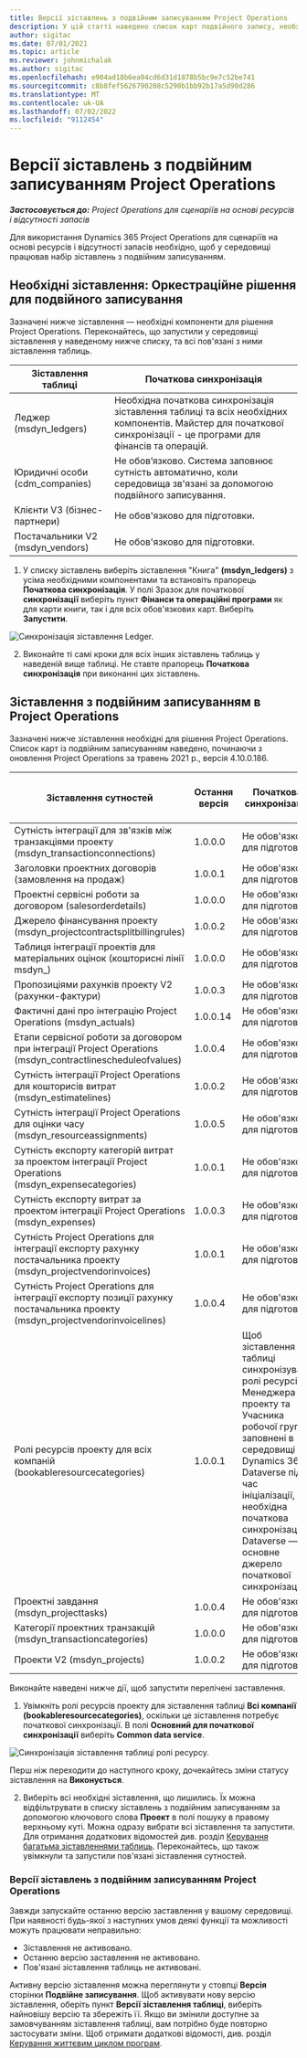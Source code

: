 ```yaml
---
title: Версії зіставлень з подвійним записуванням Project Operations
description: У цій статті наведено список карт подвійного запису, необхідних для Dynamics 365 Project Operations.
author: sigitac
ms.date: 07/01/2021
ms.topic: article
ms.reviewer: johnmichalak
ms.author: sigitac
ms.openlocfilehash: e904ad18b6ea94cd6d31d1878b5bc9e7c52be741
ms.sourcegitcommit: c8b8fef5626790208c5290b1bb92b17a5d90d286
ms.translationtype: MT
ms.contentlocale: uk-UA
ms.lasthandoff: 07/02/2022
ms.locfileid: "9112454"
---
```

# <a name="project-operations-dual-write-map-versions"></a>Версії зіставлень з подвійним записуванням Project Operations

_**Застосовується до:** Project Operations для сценаріїв на основі ресурсів і відсутності запасів_

Для використання Dynamics 365 Project Operations для сценаріїв на основі ресурсів і відсутності запасів необхідно, щоб у середовищі працював набір зіставлень з подвійним записуванням. 

## <a name="prerequisite-maps-dual-write-orchestration-solution"></a>Необхідні зіставлення: Оркестраційне рішення для подвійного записування

Зазначені нижче зіставлення — необхідні компоненти для рішення Project Operations. Переконайтесь, що запустили у середовищі зіставлення у наведеному нижче списку, та всі пов'язані з ними зіставлення таблиць.

| Зіставлення таблиці | Початкова синхронізація |
| --- | --- |
| Леджер (msdyn_ledgers) | Необхідна початкова синхронізація зіставлення таблиці та всіх необхідних компонентів. Майстер для початкової синхронізації - це програми для фінансів та операцій. |
| Юридичні особи (cdm_companies) | Не обов’язково. Система заповнює сутність автоматично, коли середовища зв'язані за допомогою подвійного записування. |
| Клієнти V3 (бізнес-партнери) | Не обов'язково для підготовки. |
| Постачальники V2 (msdyn_vendors) | Не обов'язково для підготовки. |

1. У списку зіставлень виберіть зіставлення "Книга" **(msdyn\_ledgers)** з усіма необхідними компонентами та встановіть прапорець **Початкова синхронізація**. У полі Зразок для початкової **синхронізації** виберіть пункт **Фінанси та операційні програми** як для карти книги, так і для всіх обов'язкових карт. Виберіть **Запустити**.

![Синхронізація зіставлення Ledger.](media/DW6.png)

2. Виконайте ті самі кроки для всіх інших зіставлень таблиць у наведеній вище таблиці. Не ставте прапорець **Початкова синхронізація** при виконанні цих зіставлень.

## <a name="project-operations-dual-write-maps"></a>Зіставлення з подвійним записуванням в Project Operations

Зазначені нижче зіставлення необхідні для рішення Project Operations. Список карт із подвійним записуванням наведено, починаючи з оновлення Project Operations за травень 2021 р., версія 4.10.0.186.

| Зіставлення сутностей | Остання версія | Початкова синхронізація | Обов'язкова версія Dynamics 365 Finance |
| --- | --- | --- | --- |
| Сутність інтеграції для зв'язків між транзакціями проекту (msdyn\_transactionconnections) | 1.0.0.0 | Не обов'язково для підготовки. ||
| Заголовки проектних договорів (замовлення на продаж) | 1.0.0.1 | Не обов'язково для підготовки. ||
| Проектні сервісні роботи за договором (salesorderdetails) | 1.0.0.0 | Не обов'язково для підготовки. ||
| Джерело фінансування проекту (msdyn_projectcontractsplitbillingrules) | 1.0.0.2 | Не обов'язково для підготовки. ||
| Таблиця інтеграції проектів для матеріальних оцінок (кошторисні лінії msdyn\_) | 1.0.0.0 | Не обов'язково для підготовки. ||
| Пропозиціями рахунків проекту V2 (рахунки-фактури) | 1.0.0.3 | Не обов'язково для підготовки. ||
| Фактичні дані про інтеграцію Project Operations (msdyn_actuals) | 1.0.0.14 | Не обов'язково для підготовки. ||
| Етапи сервісної роботи за договором при інтеграції Project Operations (msdyn_contractlinescheduleofvalues) | 1.0.0.4 | Не обов'язково для підготовки. ||
| Сутність інтеграції Project Operations для кошторисів витрат (msdyn_estimatelines) | 1.0.0.2 | Не обов'язково для підготовки. ||
| Сутність інтеграції Project Operations для оцінки часу (msdyn_resourceassignments) | 1.0.0.5 | Не обов'язково для підготовки. ||
| Сутність експорту категорій витрат за проектом інтеграції Project Operations (msdyn_expensecategories) | 1.0.0.1 | Не обов'язково для підготовки. ||
| Сутність експорту витрат за проектом інтеграції Project Operations (msdyn_expenses) | 1.0.0.3 | Не обов'язково для підготовки. ||
| Сутність Project Operations для інтеграції експорту рахунку постачальника проекту (msdyn_projectvendorinvoices) | 1.0.0.1 | Не обов'язково для підготовки. |10.0.26 або пізнішої версії|
| Сутність Project Operations для інтеграції експорту позиції рахунку постачальника проекту (msdyn_projectvendorinvoicelines) | 1.0.0.4 | Не обов'язково для підготовки. | 10.0.26 або пізнішої версії |
| Ролі ресурсів проекту для всіх компаній (bookableresourcecategories) | 1.0.0.1 | Щоб зіставлення таблиці синхронізувало ролі ресурсів Менеджера проекту та Учасника робочої групи, заповнені в середовищі Dynamics 365 Dataverse під час ініціалізації, необхідна початкова синхронізація. Dataverse — основне джерело початкової синхронізації. ||
| Проектні завдання (msdyn_projecttasks) | 1.0.0.4 | Не обов'язково для підготовки. ||
| Категорії проектних транзакцій (msdyn_transactioncategories) | 1.0.0.0 | Не обов'язково для підготовки. ||
| Проекти V2 (msdyn_projects) | 1.0.0.2 | Не обов'язково для підготовки. ||

Виконайте наведені нижче дії, щоб запустити перелічені заставлення.

1. Увімкніть ролі ресурсів проекту для зіставлення таблиці **Всі компанії (bookableresourcecategories)**, оскільки це зіставлення потребує початкової синхронізації. В полі **Основний для початкової синхронізації** виберіть **Common data service**. 

 ![Синхронізація зіставлення таблиці ролі ресурсу.](media/6ResourceInitialSync.jpg)

 Перш ніж переходити до наступного кроку, дочекайтесь зміни статусу зіставлення на **Виконується**.

2. Виберіть всі необхідні зіставлення, що лишились. Їх можна відфільтрувати в списку зіставлень з подвійним записуванням за допомогою ключового слова **Проект** в полі пошуку в правому верхньому куті. Можна одразу вибрати всі зіставлення та запустити. Для отримання додаткових відомостей див. розділ [Керування багатьма зіставленнями таблиць](/dynamics365/fin-ops-core/dev-itpro/data-entities/dual-write/multiple-entity-maps). Переконайтесь, що також увімкнули та запустили пов'язані зіставлення сутностей.

### <a name="project-operations-dual-write-map-versions"></a>Версії зіставлень з подвійним записуванням Project Operations

Завжди запускайте останню версію заставлення у вашому середовищі. При наявності будь-якої з наступних умов деякі функції та можливості можуть працювати неправильно:

- Зіставлення не активовано.
- Останню версію заставлення не активовано. 
- Пов'язані зіставлення таблиць не активовані.

Активну версію зіставлення можна переглянути у стовпці **Версія** сторінки **Подвійне записування**. Щоб активувати нову версію зіставлення, оберіть пункт **Версії зіставлення таблиці**, виберіть найновішу версію та збережіть її. Якщо ви змінили доступне за замовчуванням зіставлення таблиці, вам потрібно буде повторно застосувати зміни. Щоб отримати додаткові відомості, див. розділ [Керування життєвим циклом програм](/dynamics365/fin-ops-core/dev-itpro/data-entities/dual-write/app-lifecycle-management).
